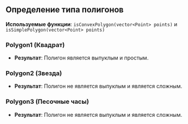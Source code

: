 ## Определение типа полигонов

**Используемые функции**: `isConvexPolygon(vector<Point> points)` и `isSimplePolygon(vector<Point> points)`

### Polygon1 (Квадрат)
- **Результат**: Полигон является выпуклым и простым.

### Polygon2 (Звезда)
- **Результат**: Полигон не является выпуклым и является сложным.

### Polygon3 (Песочные часы)
- **Результат**: Полигон не является выпуклым и является сложным.
